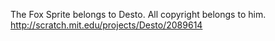 The Fox Sprite belongs to Desto. All copyright belongs to him.
http://scratch.mit.edu/projects/Desto/2089614